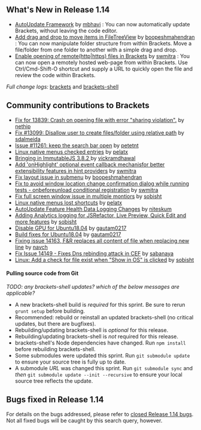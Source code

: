 What's New in Release 1.14
-------------------------
* [AutoUpdate Framework](https://github.com/adobe/brackets/pull/14177) by [mbhavi](https://github.com/mbhavi) : You can now automatically update Brackets, without leaving the code editor.
* [Add drag and drop to move items in FileTreeView](https://github.com/adobe/brackets/pull/13546) by [boopeshmahendran](https://github.com/boopeshmahendran) : You can now manipulate folder structure from within Brackets. Move a file/folder from one folder to another with a simple drag and drop.
* [Enable opening of remote(http|https) files in Brackets](https://github.com/adobe/brackets/pull/14153) by [swmitra](https://github.com/swmitra) : You can now open a remotely hosted web-page from within Brackets. Use Ctrl/Cmd-Shift-O shortcut and supply a URL to quickly open the file and review the code within Brackets.


_Full change logs:_ [brackets](https://github.com/adobe/brackets/compare/release-1.12...release-1.13#commits_bucket) and [brackets-shell](https://github.com/adobe/brackets-shell/compare/release-1.12...release-1.13#commits_bucket)

Community contributions to Brackets
-----------------------------------

* [Fix for 13839: Crash on opening file with error "sharing violation".](https://github.com/adobe/brackets-shell/pull/635) by [nethip](https://github.com/nethip)
* [Fix #13099: Disallow user to create files/folder using relative path](https://github.com/adobe/brackets/pull/13256) by [sdalmeida](https://github.com/sdalmeida)
* [Issue #11261: keep the search bar open](https://github.com/adobe/brackets/pull/14141) by [petetnt](https://github.com/petetnt)
* [Linux native menus checked entries](https://github.com/adobe/brackets-shell/pull/633) by [pelatx](https://github.com/pelatx)
* [Bringing in ImmutableJS 3.8.2 ](https://github.com/adobe/brackets/pull/14168) by [vickramdhawal](https://github.com/vickramdhawal)
* [Add 'onHighlight' optional event callback mechanisfor better extensibility features in hint providers](https://github.com/adobe/brackets/pull/14140) by [swmitra](https://github.com/swmitra)
* [Fix layout issue in submenu](https://github.com/adobe/brackets/pull/14073) by [boopeshmahendran](https://github.com/boopeshmahendran)
* [Fix to avoid window location change confirmation dialog while running tests - onbeforeunload conditional registration](https://github.com/adobe/brackets/pull/14169) by [swmitra](https://github.com/swmitra)
* [Fix full screen window issue in multiple montiors](https://github.com/adobe/brackets-shell/pull/638) by [sobisht](https://github.com/sobisht)
* [Linux native menus lost shortcuts](https://github.com/adobe/brackets-shell/pull/637) by [pelatx](https://github.com/pelatx)
* [AutoUpdate Feature Health Data Logging Changes](https://github.com/adobe/brackets-shell/pull/639) by [niteskum](https://github.com/niteskum)
* [Adding Analytics logging for JSRefactor, Live Preview, Quick Edit and more features](https://github.com/adobe/brackets/pull/14253) by [sobisht](https://github.com/sobisht)
* [Disable GPU for Ubuntu18.04](https://github.com/adobe/brackets-shell/pull/648) by [gautam0217](https://github.com/gautam0217)
* [Build fixes for Ubuntu18.04](https://github.com/adobe/brackets-shell/pull/649) by [gautam0217](https://github.com/gautam0217)
* [Fixing issue 14163, F&R replaces all content of file when replacing new line](https://github.com/adobe/brackets/pull/14175) by [navch](https://github.com/navch)
* [Fix Issue 14149 - Fixes Dns rebinding attack in CEF](https://github.com/adobe/brackets-shell/pull/651) by [sabanaya](https://github.com/sabanaya)
* [Linux: Add a check for file exist when "Show in OS" is clicked](https://github.com/adobe/brackets-shell/pull/650) by [sobisht](https://github.com/sobisht)


#### Pulling source code from Git
_TODO: any brackets-shell updates? which of the below messages are applicable?_

* A new brackets-shell build is _required_ for this sprint. Be sure to rerun `grunt setup` before building.
* Recommended: rebuild or reinstall an updated brackets-shell (no critical updates, but there are bugfixes).
* Rebuilding/updating brackets-shell is _optional_ for this release.
* Rebuilding/updating brackets-shell is _not_ required for this release.
* brackets-shell's Node dependencies have changed. Run `npm install` before rebuilding brackets-shell.
* Some submodules were updated this sprint. Run `git submodule update` to ensure your source tree is fully up to date.
* A submodule _URL_ was changed this sprint. Run `git submodule sync` and _then_ `git submodule update --init --recursive` to ensure your local source tree reflects the update.


Bugs fixed in Release 1.14
-------------------------
For details on the bugs addressed, please refer to [closed Release 1.14 bugs](https://github.com/adobe/brackets/issues?q=is%3Aclosed+milestone%3A%22Release+1.13%22). Not all fixed bugs will be caught by this search query, however.